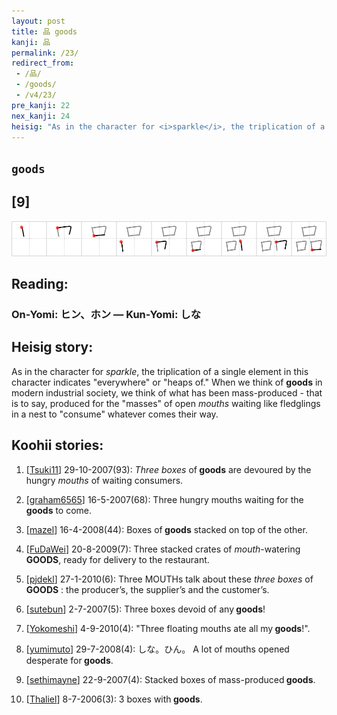 ```yaml
---
layout: post
title: 品 goods
kanji: 品
permalink: /23/
redirect_from:
 - /品/
 - /goods/
 - /v4/23/
pre_kanji: 22
nex_kanji: 24
heisig: "As in the character for <i>sparkle</i>, the triplication of a single element in this character indicates &quot;everywhere&quot; or &quot;heaps of.&quot; When we think of <b>goods</b> in modern industrial society, we think of what has been mass-produced - that is to say, produced for the &quot;masses&quot; of open <i>mouths</i> waiting like fledglings in a nest to &quot;consume&quot; whatever comes their way."
---
```


## `goods`

## [9]

<div class="stroke"><img src="../images/E59381.png" /></div>

## Reading:

### On-Yomi: ヒン、ホン &mdash; Kun-Yomi: しな

## Heisig story:

As in the character for <i>sparkle</i>, the triplication of a single element in this character indicates &quot;everywhere&quot; or &quot;heaps of.&quot; When we think of <b>goods</b> in modern industrial society, we think of what has been mass-produced - that is to say, produced for the &quot;masses&quot; of open <i>mouths</i> waiting like fledglings in a nest to &quot;consume&quot; whatever comes their way.

## Koohii stories:

1) [<a href="http://kanji.koohii.com/profile/Tsuki11">Tsuki11</a>] 29-10-2007(93): <em>Three boxes</em> of<strong> goods</strong> are devoured by the hungry <em>mouths</em> of waiting consumers.

2) [<a href="http://kanji.koohii.com/profile/graham6565">graham6565</a>] 16-5-2007(68): Three hungry mouths waiting for the<strong> goods</strong> to come.

3) [<a href="http://kanji.koohii.com/profile/mazel">mazel</a>] 16-4-2008(44): Boxes of<strong> goods</strong> stacked on top of the other.

4) [<a href="http://kanji.koohii.com/profile/FuDaWei">FuDaWei</a>] 20-8-2009(7): Three stacked crates of <em>mouth</em>-watering<strong> GOODS</strong>, ready for delivery to the restaurant.

5) [<a href="http://kanji.koohii.com/profile/pjdekl">pjdekl</a>] 27-1-2010(6): Three MOUTHs talk about these <em>three boxes</em> of<strong> GOODS</strong> : the producer’s, the supplier’s and the customer’s.

6) [<a href="http://kanji.koohii.com/profile/sutebun">sutebun</a>] 2-7-2007(5): Three boxes devoid of any<strong> goods</strong>!

7) [<a href="http://kanji.koohii.com/profile/Yokomeshi">Yokomeshi</a>] 4-9-2010(4): &quot;Three floating mouths ate all my<strong> goods</strong>!&quot;.

8) [<a href="http://kanji.koohii.com/profile/yumimuto">yumimuto</a>] 29-7-2008(4): しな。ひん。 A lot of mouths opened desperate for<strong> goods</strong>.

9) [<a href="http://kanji.koohii.com/profile/sethimayne">sethimayne</a>] 22-9-2007(4): Stacked boxes of mass-produced<strong> goods</strong>.

10) [<a href="http://kanji.koohii.com/profile/Thaliel">Thaliel</a>] 8-7-2006(3): 3 boxes with<strong> goods</strong>.

